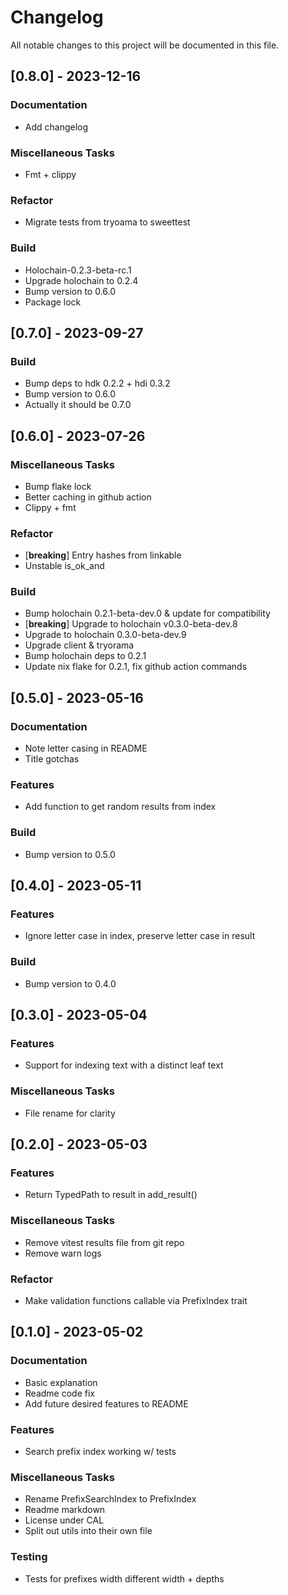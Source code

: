 # Changelog

All notable changes to this project will be documented in this file.

## [0.8.0] - 2023-12-16

### Documentation

- Add changelog

### Miscellaneous Tasks

- Fmt + clippy

### Refactor

- Migrate tests from tryoama to sweettest

### Build

- Holochain-0.2.3-beta-rc.1
- Upgrade holochain to 0.2.4
- Bump version to 0.6.0
- Package lock

## [0.7.0] - 2023-09-27

### Build

- Bump deps to hdk 0.2.2 + hdi 0.3.2
- Bump version to 0.6.0
- Actually it should be 0.7.0

## [0.6.0] - 2023-07-26

### Miscellaneous Tasks

- Bump flake lock
- Better caching in github action
- Clippy + fmt

### Refactor

- [**breaking**] Entry hashes from linkable
- Unstable is_ok_and

### Build

- Bump holochain 0.2.1-beta-dev.0 & update for compatibility
- [**breaking**] Upgrade to holochain v0.3.0-beta-dev.8
- Upgrade to holochain 0.3.0-beta-dev.9
- Upgrade client & tryorama
- Bump holochain deps to 0.2.1
- Update nix flake for 0.2.1, fix github action commands

## [0.5.0] - 2023-05-16

### Documentation

- Note letter casing in README
- Title gotchas

### Features

- Add function to get random results from index

### Build

- Bump version to 0.5.0

## [0.4.0] - 2023-05-11

### Features

- Ignore letter case in index, preserve letter case in result

### Build

- Bump version to 0.4.0

## [0.3.0] - 2023-05-04

### Features

- Support for indexing text with a distinct leaf text

### Miscellaneous Tasks

- File rename for clarity

## [0.2.0] - 2023-05-03

### Features

- Return TypedPath to result in add_result()

### Miscellaneous Tasks

- Remove vitest results file from git repo
- Remove warn logs

### Refactor

- Make validation functions callable via PrefixIndex trait

## [0.1.0] - 2023-05-02

### Documentation

- Basic explanation
- Readme code fix
- Add future desired features to README

### Features

- Search prefix index working w/ tests

### Miscellaneous Tasks

- Rename PrefixSearchIndex to PrefixIndex
- Readme markdown
- License under CAL
- Split out utils into their own file

### Testing

- Tests for prefixes width different width + depths

<!-- generated by git-cliff -->
